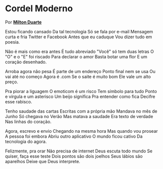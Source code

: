 # Cordel Moderno

Por **[Milton Duarte](https://www.recantodasletras.com.br/poesias/3186743)**

Estou ficando cansado
Da tal tecnologia
Só se fala por e-mail
Mensagem curta e fria
Twitter e Facebook
Antes que eu caduque
Vou dizer tudo em poesia.

Não é mais como era antes
É tudo abreviado
"Você" só tem duas letras
O "O" e o "E" foi riscado
Para declarar o amor
Basta botar uma flor
E um coração desenhado.

Arroba agora não pesa
É parte de um endereço
Ponto final nem se usa
Ou vai até no começo
Agora é .com
Se o saite é muito bom
Ele vale um alto preço.

Pra piorar a liguagem
O emoticom é um risco
Tem símbolo para tudo
Ponto e vírgula e um asterisco
Um beijo significa
Pra entender como fica
Decifre esse rabisco.

Tenho saudade das cartas
Escritas com a própria mão
Mandava no mês de Junho
Só chegava no Verão
Mas matava a saudade
Era texto de verdade
Nas linhas do coração.

Agora, escrevo e envio
Chegando na mesma hora
Mas quando vou prosear
A pessoa foi embora
Abriu outro aplicativo
O mundo ficou cativo
Da tecnologia do agora.

Felizmente, pra orar
Não precisa de internet
Deus escuta todo mundo
Se quiser, faça esse teste
Dois pontos são dois joelhos
Seus lábios são aparelhos
Deixe que Deus interprete.
